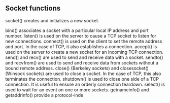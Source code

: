 ## Socket functions

socket() creates and initializes a new socket.

bind() associates a socket with a particular local IP address and port number.
listen() is used on the server to cause a TCP socket to listen for new connections.
connect() is used on the client to set the remote address and port. In the case of TCP, it also establishes a connection.
accept() is used on the server to create a new socket for an incoming TCP connection.
send() and recv() are used to send and receive data with a socket.
sendto() and recvfrom() are used to send and receive data from sockets without a bound remote address.
close() (Berkeley sockets) and closesocket() (Winsock sockets) are used to close a socket. In the case of TCP, this also terminates the connection.
shutdown() is used to close one side of a TCP connection. It is useful to ensure an orderly connection teardown.
select() is used to wait for an event on one or more sockets.
getnameinfo() and getaddrinfo() provide a protocol-inde
